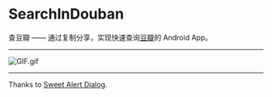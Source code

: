 # SearchInDouban
查豆瓣 —— 通过复制分享，实现快速查询[豆瓣](https://www.douban.com)的 Android App。


-----

![GIF.gif](https://i.loli.net/2017/10/09/59dac04008aa1.gif)

-----
Thanks to [Sweet Alert Dialog](https://github.com/pedant/sweet-alert-dialog).
